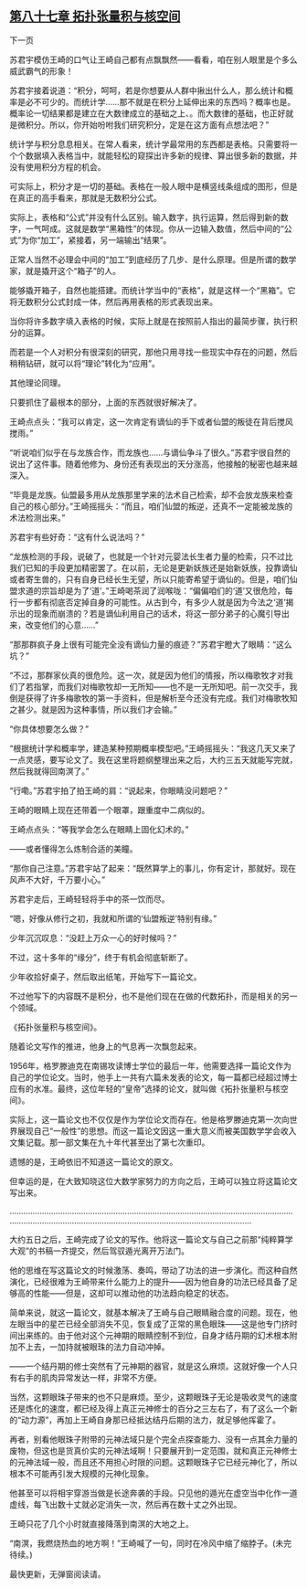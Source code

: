 ## [第八十七章 拓扑张量积与核空间](https://www.xxbiquge.com/11_11207/9128476.html)
﻿下一页

  苏君宇模仿王崎的口气让王崎自己都有点飘飘然——看看，咱在别人眼里是个多么威武霸气的形象！

  苏君宇接着说道：“积分，呵呵，若是你想要从人群中揪出什么人，那么统计和概率是必不可少的。而统计学……那不就是在积分上延伸出来的东西吗？概率也是。概率论一切结果都是建立在大数律成立的基础之上、。而大数律的基础，也正好就是微积分。所以，你开始吩咐我们研究积分，定是在这方面有点想法吧？”

  统计学与积分息息相关。在常人看来，统计学最常用的东西都是表格。只需要将一个个数据填入表格当中，就能轻松的窥探出许多新的规律、算出很多新的数据，并没有使用积分方程的机会。

  可实际上，积分才是一切的基础。表格在一般人眼中是横竖线条组成的图形，但是在真正的高手看来，那就是无数积分公式。

  实际上，表格和“公式”并没有什么区别。输入数字，执行运算，然后得到新的数字，一气呵成。这就是数学“黑箱性”的体现。你从一边输入数值，然后中间的“公式”为你“加工”，紧接着，另一端输出“结果”。

  正常人当然不必理会中间的“加工”到底经历了几步、是什么原理。但是所谓的数学家，就是撬开这个“箱子”的人。

  能够撬开箱子，自然也能搭建。而统计学当中的“表格”，就是这样一个“黑箱”。它将无数积分公式封成一体，然后再用表格的形式表现出来。

  当你将许多数字填入表格的时候，实际上就是在按照前人指出的最简步骤，执行积分的运算。

  而若是一个人对积分有很深刻的研究，那他只用寻找一些现实中存在的问题，然后稍稍钻研，就可以将“理论”转化为“应用”。

  其他理论同理。

  只要抓住了最根本的部分，上面的东西就很好解决了。

  王崎点点头：“我可以肯定，这一次肯定有谪仙的手下或者仙盟的叛徒在背后搅风搅雨。”

  “听说咱们似乎在与龙族合作，而龙族也……与谪仙争斗了很久。”苏君宇很自然的说出了这件事。随着他修为、身份还有表现出的天分涨高，他接触的秘密也越来越深入。

  “毕竟是龙族。仙盟最多用从龙族那里学来的法术自己检索，却不会放龙族来检查自己的核心部分。”王崎摇摇头：“而且，咱们仙盟的叛逆，还真不一定能被龙族的术法检测出来。”

  苏君宇有些好奇：“这有什么说法吗？”

  “龙族检测的手段，说破了，也就是一个针对元婴法长生者力量的检索，只不过比我们已知的手段更加精密罢了。在以前，无论是更新妖族还是始新妖族，投靠谪仙或者寄生兽的，只有自身已经长生无望，所以只能寄希望于谪仙的。但是，咱们仙盟求道的宗旨却是为了‘道’。”王崎喝茶润了润喉咙：“偏偏咱们的‘道’又很危险，每行一步都有彻底否定掉自身的可能性。从古到今，有多少人就是因为今法之‘道’揭示出的现象而崩溃的？若是谪仙利用自己的话术，将这一部分弟子的心魔引导出来，改变他们的心意……”

  “那那群疯子身上很有可能完全没有谪仙力量的痕迹？”苏君宇瞪大了眼睛：“这么坑？”

  “不过，那群家伙真的很危险。这一次，就是因为他们的情报，所以梅歌牧才对我们了若指掌，而我们对梅歌牧却一无所知——也不是一无所知吧。前一次交手，我倒是获得了许多梅歌牧的第一手资料，但是解析至今还没有完成。我们对梅歌牧知之甚少。就是因为这种事情，所以我们才会输。”

  “你具体想要怎么做？”

  “根据统计学和概率学，建造某种预期概率模型吧。”王崎摇摇头：“我这几天又来了一点灵感，要写论文了。我在这里将题纲整理出来之后，大约三五天就能写完就，然后我就得回南溟了。”

  “行嘞。”苏君宇拍了拍王崎的肩：“说起来，你眼睛没问题吧？”

  王崎的眼睛上现在还带着一个眼罩，跟重度中二病似的。

  王崎点点头：“等我学会怎么在眼睛上固化幻术的。”

  ——或者懂得怎么炼制合适的美瞳。

  “那你自己注意。”苏君宇站了起来：“既然算学上的事儿，你有定计，那就好。现在风声不大好，千万要小心。”

  苏君宇走后，王崎轻轻将手中的茶一饮而尽。

  “嗯，好像从修行之初，我就和所谓的‘仙盟叛逆’特别有缘。”

  少年沉沉叹息：“没赶上万众一心的好时候吗？”

  不过，这十多年的“缘分”，终于有机会彻底斩断了。

  少年收拾好桌子，然后取出纸笔，开始写下一篇论文。

  不过他写下的内容既不是积分，也不是他们现在在做的代数拓扑，而是相关的另一个领域。

  《拓扑张量积与核空间》。

  随着论文写作的推进，他身上的气息再一次飘忽起来。

  1956年，格罗滕迪克在南锡攻读博士学位的最后一年，他需要选择一篇论文作为自己的学位论文。当时，他手上一共有六篇未发表的论文，每一篇都已经超过博士应有的水准。最终，这位年轻的“皇帝”选择的论文，就叫做《拓扑张量积与核空间》。

  实际上，这一篇论文也不仅仅是作为学位论文而存在。他是格罗滕迪克第一次向世界展现自己“一般性”的思想。而这一篇论文因这一重大意义而被美国数学学会收入文集记载。那一部文集在九十年代甚至出了第七次重印。

  遗憾的是，王崎依旧不知道这一篇论文的原文。

  但幸运的是，在大致知晓这位大数学家努力的方向之后，王崎可以独立将这篇论文写出来。

  …………………………………………………………………………………………………………………………………………………………………………………………………………

  大约五日之后，王崎完成了论文的写作。他将这一篇论文与自己之前那“纯粹算学大观”的书稿一齐提交，然后驾驭遁光离开万法门。

  他的思维在写这篇论文的时候激荡、奏鸣，带动了功法的进一步演化。而这种自然演化，已经很难为王崎带来什么能力上的提升——因为他自身的功法已经具备了足够高的性能——但是，这却可以推动他的功法趋向稳定的状态。

  简单来说，就这一篇论文，就基本解决了王崎与自己眼睛融合度的问题。现在，他左眼当中的星芒已经全部消失不见，恢复成了正常的黑色眼珠——这是他专门挤时间出来练的。由于他对这个元神期的眼睛控制不到位，自身才结丹期的幻术根本附加不上去，一加持就被眼珠的法力自动冲掉。

  ——一个结丹期的修士突然有了元神期的器官，就是这么麻烦。这就好像一个人只有右手的肌肉异常发达一样，非常不方便。

  当然，这颗眼珠子带来的也不只是麻烦。至少，这颗眼珠子无论是吸收灵气的速度还是炼化的速度，都已经及得上真正元神修士的百分之三左右了，有了这么一个新的“动力源”，再加上王崎自身那已经抵达结丹后期的法力，就足够他挥霍了。

  再者，别看他眼珠子附带的元神法域只是个完全点探查能力、没有一点其余力量的废物，但这也是货真价实的元神法域啊！只要展开到一定范围，就和真正元神修士的元神法域一般，而且还不用担心时限的问题。这颗眼珠子它已经元神化了，所以根本不可能再引发大规模的元神化现象。

  他甚至可以将相宇穿游当做是长途奔袭的手段。只见他的遁光在虚空当中化作一道虚线，每飞出数十丈就必定消失一次，然后再在数十丈之外出现。

  王崎只花了几个小时就直接降落到南溟的大地之上。

  “南溟，我燃烧热血的地方啊！”王崎喊了一句，同时在冷风中缩了缩脖子。(未完待续。)

  最快更新，无弹窗阅读请。
